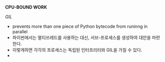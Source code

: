 **CPU-BOUND WORK**

*GIL*

- prevents more than one piece of Python bytecode from runinng in parallel
- 파이썬에서는 멀티쓰레드를 사용하는 대신, 서브-프로세스를 생성하여 대안을 마련한다.
- 이렇게하면 각각의 프로세스는 독립된 인터프리터와 GIL을 가질 수 있다.
- 